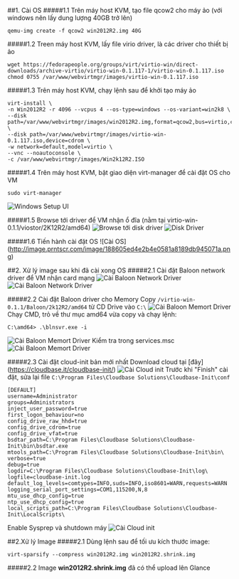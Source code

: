 ##1. Cài OS
#####1.1 Trên máy host KVM, tạo file qcow2 cho máy ảo (với windows nên lấy dung lượng 40GB trở lên)
```
qemu-img create -f qcow2 win2012R2.img 40G
```

#####1.2 Treen máy host KVM, lấy file virio driver, là các driver cho thiết bị ảo
```
wget https://fedorapeople.org/groups/virt/virtio-win/direct-downloads/archive-virtio/virtio-win-0.1.117-1/virtio-win-0.1.117.iso
chmod 0755 /var/www/webvirtmgr/images/virtio-win-0.1.117.iso
```


#####1.3 Trên máy host KVM, chạy lệnh sau để khởi tạo máy ảo
```
virt-install \
-n Win2012R2 -r 4096 --vcpus 4 --os-type=windows --os-variant=win2k8 \
--disk path=/var/www/webvirtmgr/images/win2012R2.img,format=qcow2,bus=virtio,cache=none \
--disk path=/var/www/webvirtmgr/images/virtio-win-0.1.117.iso,device=cdrom \
-w network=default,model=virtio \
--vnc --noautoconsole \
-c /var/www/webvirtmgr/images/Win2k12R2.ISO
```

#####1.4 Trên máy host KVM, bật giao diện virt-manager để cài đặt OS cho VM
```
sudo virt-manager
```
![Windows Setup UI](http://image.prntscr.com/image/8dfb8adeff624935b3f978588dd3e69b.png)

#####1.5  Browse tới driver để VM nhận ổ đĩa (nằm tại virtio-win-0.1.1/viostor/2K12R2/amd64)
![Browse tới disk driver](http://image.prntscr.com/image/128a1463af9a4208b90a32c43fa8b89b.png)
![Disk Driver](http://image.prntscr.com/image/5bd0f8014b9c400fa434153dc165628e.png)

#####1.6 Tiến hành cài đặt OS
![Cài OS] (http://image.prntscr.com/image/188605ed4e2b4e0581a8189db945071a.png)

##2. Xử lý image sau khi đã cài xong OS
#####2.1 Cài đặt Baloon network driver để VM nhận card mạng
![Cài Baloon Network Driver](http://image.prntscr.com/image/e9e8b1d48cd9477d96bade6617fc35cf.png)
![Cài Baloon Network Driver](http://image.prntscr.com/image/5380d086290a42379b977bc8edc3485e.png)

#####2.2 Cài đặt Baloon driver cho Memory
Copy `/virtio-win-0.1.1/Baloon/2k12R2/amd64` từ CD Drive vào `C:\`
![Cài Baloon Memort Driver](http://image.prntscr.com/image/cf9fb6dd762b46aea44c0f5e8cf8f0d7.png)
Chạy CMD, trỏ về thư mục amd64 vừa copy và chạy lệnh:
```
C:\amd64> .\blnsvr.exe -i
```
![Cài Baloon Memort Driver](http://image.prntscr.com/image/09967912faac49e98b683cbc8814d763.png)
Kiểm tra trong services.msc
![Cài Baloon Memort Driver](http://image.prntscr.com/image/9106fec50a0644e8b5abea1f910e8542.png)

#####2.3 Cài đặt cloud-init bản mới nhất
Download cloud tại [đây] (https://cloudbase.it/cloudbase-init/)
![Cài Cloud init](http://image.prntscr.com/image/d96ea3f6c39444bc8d321d3290dc1f98.png)
Trước khi "Finish" cài đặt, sửa lại file `C:\Program Files\Cloudbase Solutions\Cloudbase-Init\conf`
```
[DEFAULT]
username=Administrator
groups=Administrators
inject_user_password=true
first_logon_behaviour=no
config_drive_raw_hhd=true
config_drive_cdrom=true
config_drive_vfat=true
bsdtar_path=C:\Program Files\Cloudbase Solutions\Cloudbase-Init\bin\bsdtar.exe
mtools_path=C:\Program Files\Cloudbase Solutions\Cloudbase-Init\bin\
verbose=true
debug=true
logdir=C:\Program Files\Cloudbase Solutions\Cloudbase-Init\log\
logfile=cloudbase-init.log
default_log_levels=comtypes=INFO,suds=INFO,iso8601=WARN,requests=WARN
logging_serial_port_settings=COM1,115200,N,8
mtu_use_dhcp_config=true
ntp_use_dhcp_config=true
local_scripts_path=C:\Program Files\Cloudbase Solutions\Cloudbase-Init\LocalScripts\
```
Enable Sysprep và shutdown máy
![Cài Cloud init](http://image.prntscr.com/image/3930d59815f44c8d984a262de6cb5455.png)

##2.Xử lý Image 
#####2.1 Dùng lệnh sau để tối ưu kích thước image:
```
virt-sparsify --compress win2012R2.img win2012R2.shrink.img
```
#####2.2 Image <b>win2012R2.shrink.img</b> đã có thể upload lên Glance
 
